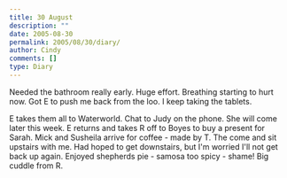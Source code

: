 ```yaml
---
title: 30 August
description: ""
date: 2005-08-30
permalink: 2005/08/30/diary/
author: Cindy
comments: []
type: Diary
---
```


Needed the bathroom really early. Huge effort. Breathing starting to hurt now. Got E to push me back from the loo. I keep taking the tablets.

E takes them all to Waterworld. Chat to Judy on the phone. She will come later this week. E returns and takes R off to Boyes to buy a present for Sarah. Mick and Susheila arrive for coffee - made by T. The come and sit upstairs with me. Had hoped to get downstairs, but I'm worried I'll not get back up again. Enjoyed shepherds pie - samosa too spicy - shame! Big cuddle from R.
